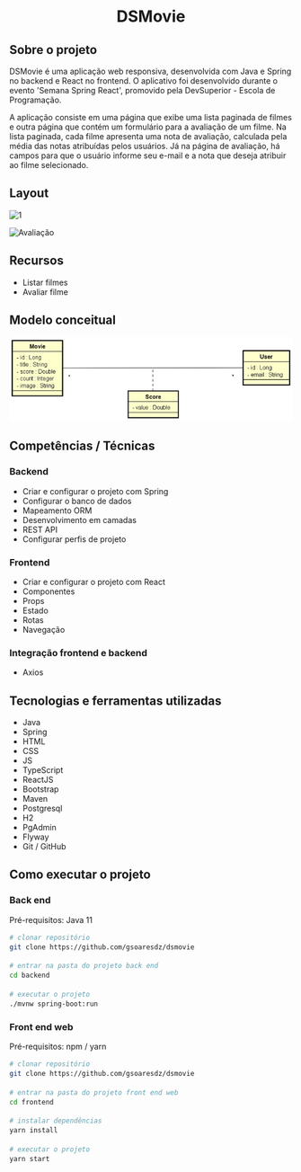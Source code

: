 <h1 align="center">DSMovie</h1>

## Sobre o projeto
DSMovie é uma aplicação web responsiva, desenvolvida com Java e Spring no backend e React no frontend. O aplicativo foi desenvolvido durante o evento 'Semana Spring React', promovido pela DevSuperior - Escola de Programação.

A aplicação consiste em uma página que exibe uma lista paginada de filmes e outra página que contém um formulário para a avaliação de um filme. Na lista paginada, cada filme apresenta uma nota de avaliação, calculada pela média das notas atribuídas pelos usuários. Já na página de avaliação, há campos para que o usuário informe seu e-mail e a nota que deseja atribuir ao filme selecionado.

## Layout
![1](https://github.com/gsoaresdz/dsmovie/assets/69989654/9bb33d3c-cb56-4b0d-a226-351ace8590ad)

![Avaliação](https://github.com/gsoaresdz/dsmovie/assets/69989654/49b1d818-604b-47f0-9761-d4653c4c129c)

## Recursos
- Listar filmes
- Avaliar filme

## Modelo conceitual
![Modelo Conceitual](https://github.com/dennisferreira1/assets/blob/main/dsmovie/img/modelo-conceitual.png)

## Competências / Técnicas

### Backend
- Criar e configurar o projeto com Spring
- Configurar o  banco de dados
- Mapeamento ORM
- Desenvolvimento em camadas
- REST API
- Configurar perfis de projeto
  
### Frontend
- Criar e configurar o projeto com React
- Componentes
- Props
- Estado
- Rotas
- Navegação
  
### Integração frontend e backend
- Axios

## Tecnologias e ferramentas utilizadas
- Java
- Spring
- HTML
- CSS
- JS
- TypeScript
- ReactJS
- Bootstrap
- Maven
- Postgresql
- H2
- PgAdmin
- Flyway
- Git / GitHub

## Como executar o projeto

### Back end
Pré-requisitos: Java 11

```bash
# clonar repositório
git clone https://github.com/gsoaresdz/dsmovie

# entrar na pasta do projeto back end
cd backend

# executar o projeto
./mvnw spring-boot:run
```

### Front end web
Pré-requisitos: npm / yarn

```bash
# clonar repositório
git clone https://github.com/gsoaresdz/dsmovie

# entrar na pasta do projeto front end web
cd frontend

# instalar dependências
yarn install

# executar o projeto
yarn start
```
